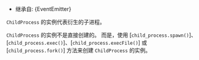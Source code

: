 <!-- YAML
added: v2.2.0
-->

* 继承自: {EventEmitter}

`ChildProcess` 的实例代表衍生的子进程。

`ChildProcess` 的实例不是直接创建的。
而是，使用 [`child_process.spawn()`]、[`child_process.exec()`]、[`child_process.execFile()`] 或 [`child_process.fork()`] 方法来创建 `ChildProcess` 的实例。

